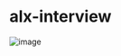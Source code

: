 # alx-interview

![image](https://github.com/Ironlaydee/alx-interview/assets/113660966/fde6f1c3-6512-40bb-a3bd-bb900cbba446)
